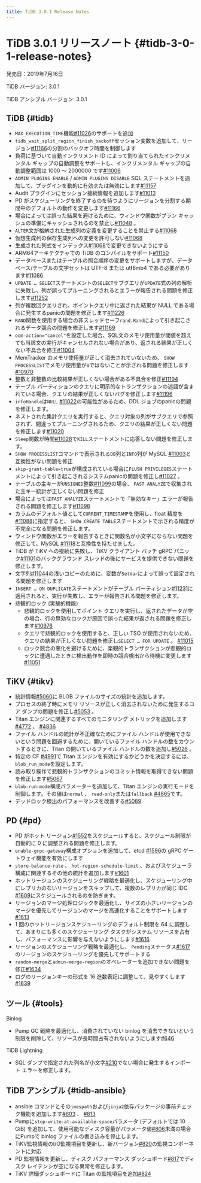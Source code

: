 ```yaml
---
title: TiDB 3.0.1 Release Notes
---
```


# TiDB 3.0.1 リリースノート {#tidb-3-0-1-release-notes}

発売日：2019年7月16日

TiDB バージョン: 3.0.1

TiDB アンシブル バージョン: 3.0.1

## TiDB {#tidb}

-   `MAX_EXECUTION_TIME`機能[#11026](https://github.com/pingcap/tidb/pull/11026)のサポートを追加
-   `tidb_wait_split_region_finish_backoff`セッション変数を追加して、リージョン[#11166](https://github.com/pingcap/tidb/pull/11166)の分割のバックオフ時間を制御します
-   負荷に基づいて自動インクリメント ID によって割り当てられたインクリメンタル ギャップの自動調整をサポートし、インクリメンタル ギャップの自動調整範囲は 1000 ～ 2000000 です[#11006](https://github.com/pingcap/tidb/pull/11006)
-   `ADMIN PLUGINS ENABLE` / `ADMIN PLUGINS DISABLE` SQL ステートメントを追加して、プラグインを動的に有効または無効にします[#11157](https://github.com/pingcap/tidb/pull/11157)
-   Audit プラグインにセッション接続情報を追加します[#11013](https://github.com/pingcap/tidb/pull/11013)
-   PD がスケジューリングを終了するのを待つようにリージョンを分割する期間中のデフォルトの動作を変更します[#11166](https://github.com/pingcap/tidb/pull/11166)
-   場合によっては誤った結果を避けるために、ウィンドウ関数がプラン キャッシュの準備にキャッシュされるのを禁止し[#11048](https://github.com/pingcap/tidb/pull/11048) 。
-   `ALTER`文が格納された生成列の定義を変更することを禁止する[#11068](https://github.com/pingcap/tidb/pull/11068)
-   仮想生成列の保存生成列への変更を許可しない[#11068](https://github.com/pingcap/tidb/pull/11068)
-   生成された列式をインデックス[#11068](https://github.com/pingcap/tidb/pull/11068)で変更できないようにする
-   ARM64アーキテクチャでの TiDB のコンパイルをサポート[#11150](https://github.com/pingcap/tidb/pull/11150)
-   データベースまたはテーブルの照合順序の変更をサポートしますが、データベース/テーブルの文字セットは UTF-8 または utf8mb4 である必要があります[#11086](https://github.com/pingcap/tidb/pull/11086)
-   `UPDATE … SELECT`ステートメントの`SELECT`サブクエリが`UPDATE`式の列の解析に失敗し、列が誤ってプルーニングされるとエラーが報告される問題を修正します[#11252](https://github.com/pingcap/tidb/pull/11252)
-   列が複数回クエリされ、ポイントクエリ中に返された結果が NULL である場合に発生するpanicの問題を修正します[#11226](https://github.com/pingcap/tidb/pull/11226)
-   `RAND`関数を使用する場合の非スレッドセーフ`rand.Rand`によって引き起こされるデータ競合の問題を修正します[#11169](https://github.com/pingcap/tidb/pull/11169)
-   `oom-action="cancel"`を設定した場合、SQL文のメモリ使用量が閾値を超えても当該文の実行がキャンセルされない場合があり、返される結果が正しくない不具合を修正[#11004](https://github.com/pingcap/tidb/pull/11004)
-   MemTracker のメモリ使用量が正しく消去されていないため、 `SHOW PROCESSLIST`でメモリ使用量が`0`ではないことが示される問題を修正します[#10970](https://github.com/pingcap/tidb/pull/10970)
-   整数と非整数の比較結果が正しくない場合がある不具合を修正[#11194](https://github.com/pingcap/tidb/pull/11194)
-   テーブル パーティションのクエリに明示的なトランザクションの述語が含まれている場合、クエリの結果が正しくないバグを修正します[#11196](https://github.com/pingcap/tidb/pull/11196)
-   `infoHandle`は`NULL` [#11022](https://github.com/pingcap/tidb/pull/11022)の可能性があるため、DDL ジョブのpanicの問題を修正します。
-   ネストされた集計クエリを実行すると、クエリ対象の列がサブクエリで参照されず、間違ってプルーニングされるため、クエリの結果が正しくない問題を修正します[#11020](https://github.com/pingcap/tidb/pull/11020)
-   `Sleep`関数が時間[#11028](https://github.com/pingcap/tidb/pull/11028)で`KILL`ステートメントに応答しない問題を修正します。
-   `SHOW PROCESSLIST`コマンドで表示される`DB`列と`INFO`列が MySQL [#11003](https://github.com/pingcap/tidb/pull/11003)と互換性がない問題を修正
-   `skip-grant-table=true`が構成されている場合に`FLUSH PRIVILEGES`ステートメントによって引き起こされるシステムpanicの問題を修正し[#11027](https://github.com/pingcap/tidb/pull/11027) 。
-   テーブルの主キーが`UNSIGNED`整数[#11099](https://github.com/pingcap/tidb/pull/11099)の場合、 `FAST ANALYZE`で収集された主キー統計が正しくない問題を修正
-   場合によっては`FAST ANALYZE`ステートメントで「無効なキー」エラーが報告される問題を修正します[#11098](https://github.com/pingcap/tidb/pull/11098)
-   カラムのデフォルト値として`CURRENT_TIMESTAMP`を使用し、float 精度を[#11088](https://github.com/pingcap/tidb/pull/11088)に指定すると、 `SHOW CREATE TABLE`ステートメントで示される精度が不完全になる問題を修正します。
-   ウィンドウ関数がエラーを報告するときに関数名が小文字にならない問題を修正して、MySQL [#11118](https://github.com/pingcap/tidb/pull/11118)と互換性を持たせました。
-   TiDB が TiKV への接続に失敗し、TiKV クライアント バッチ gRPC パニック[#11101](https://github.com/pingcap/tidb/pull/11101)のバックグラウンド スレッドの後にサービスを提供できない問題を修正します。
-   文字列[#11044](https://github.com/pingcap/tidb/pull/11044)の浅いコピーのために、変数が`SetVar`によって誤って設定される問題を修正します
-   `INSERT … ON DUPLICATE`ステートメントがテーブル パーティション[#11231](https://github.com/pingcap/tidb/pull/11231)に適用されると、実行が失敗し、エラーが報告される問題を修正します。
-   悲観的ロック (実験的機能)
    -   悲観的ロックを使用してポイント クエリを実行し、返されたデータが空の場合、行の無効なロックが原因で誤った結果が返される問題を修正します[#10976](https://github.com/pingcap/tidb/pull/10976)
    -   クエリで悲観的ロックを使用すると、正しい TSO が使用されないため、クエリの結果が正しくない問題を修正し`SELECT … FOR UPDATE` 。 [#11015](https://github.com/pingcap/tidb/pull/11015)
    -   ロック競合の悪化を避けるために、楽観的トランザクションが悲観的ロックに遭遇したときに検出動作を即時の競合検出から待機に変更します[#11051](https://github.com/pingcap/tidb/pull/11051)

## TiKV {#tikv}

-   統計情報[#5060](https://github.com/tikv/tikv/pull/5060)に BLOB ファイルのサイズの統計を追加します。
-   プロセスの終了時にメモリ リソースが正しく消去されないために発生するコア ダンプの問題を修正し[#5053](https://github.com/tikv/tikv/pull/5053) 。
-   Titan エンジンに関連するすべてのモニタリング メトリックを追加します[#4772](https://github.com/tikv/tikv/pull/4772) 、 [#4836](https://github.com/tikv/tikv/pull/4836)
-   ファイル ハンドルの統計が不正確なためにファイル ハンドルが使用できないという問題を回避するために、開いているファイル ハンドルの数をカウントするときに、Titan の開いているファイル ハンドルの数を追加し[#5026](https://github.com/tikv/tikv/pull/5026) 。
-   特定の CF [#4991](https://github.com/tikv/tikv/pull/4991)で Titan エンジンを有効にするかどうかを決定するには、 `blob_run_mode`を設定します。
-   読み取り操作で悲観的トランザクションのコミット情報を取得できない問題を修正します[#5067](https://github.com/tikv/tikv/pull/5067)
-   `blob-run-mode`構成パラメーターを追加して、Titan エンジンの実行モードを制御します。その値は`normal` 、 `read-only`または`fallback` [#4865](https://github.com/tikv/tikv/pull/4865)です。
-   デッドロック検出のパフォーマンスを改善する[#5089](https://github.com/tikv/tikv/pull/5089)

## PD {#pd}

-   PD がホット リージョン[#1552](https://github.com/pingcap/pd/pull/1552)をスケジュールすると、スケジュール制限が自動的に 0 に調整される問題を修正します。
-   `enable-grpc-gateway`構成オプションを追加して、etcd [#1596](https://github.com/pingcap/pd/pull/1596)の gRPC ゲートウェイ機能を有効にします
-   `store-balance-rate` 、 `hot-region-schedule-limit` 、およびスケジューラ構成に関連するその他の統計を追加します[#1601](https://github.com/pingcap/pd/pull/1601)
-   ホットリージョンのスケジューリング戦略を最適化し、スケジューリング中にレプリカのないリージョンをスキップして、複数のレプリカが同じ IDC [#1609](https://github.com/pingcap/pd/pull/1609)にスケジュールされるのを防ぎます。
-   リージョンのマージ処理ロジックを最適化し、サイズの小さいリージョンのマージを優先してリージョンのマージを高速化することをサポートします[#1613](https://github.com/pingcap/pd/pull/1613)
-   1 回のホットリージョンスケジューリングのデフォルト制限を 64 に調整して、あまりにも多くのスケジューリング タスクがシステム リソースを占有し、パフォーマンスに影響を与えないようにします[#1616](https://github.com/pingcap/pd/pull/1616)
-   リージョンのスケジューリング戦略を最適化し、 `Pending`ステータス[#1617](https://github.com/pingcap/pd/pull/1617)のリージョンのスケジューリングを優先してサポートする
-   `random-merge`と`admin-merge-region`のオペレーターを追加できない問題を修正[#1634](https://github.com/pingcap/pd/pull/1634)
-   ログのリージョンキーの形式を 16 進数表記に調整して、見やすくします[#1639](https://github.com/pingcap/pd/pull/1639)

## ツール {#tools}

Binlog

-   Pump GC 戦略を最適化し、消費されていない binlog を消去できないという制限を削除して、リソースが長時間占有されないようにします[#646](https://github.com/pingcap/tidb-binlog/pull/646)

TiDB Lightning

-   SQL ダンプで指定された列名が小文字[#210](https://github.com/pingcap/tidb-lightning/pull/210)でない場合に発生するインポート エラーを修正します。

## TiDB アンシブル {#tidb-ansible}

-   ansible コマンドとその`jmespath`および`jinja2`依存パッケージの事前チェック機能を追加します[#803](https://github.com/pingcap/tidb-ansible/pull/803) 、 [#813](https://github.com/pingcap/tidb-ansible/pull/813)
-   Pumpに`stop-write-at-available-space`パラメータ (デフォルトでは 10 GiB) を追加して、使用可能なディスク容量がパラメータ値[#806](https://github.com/pingcap/tidb-ansible/pull/806)未満の場合にPumpで binlog ファイルの書き込みを停止します。
-   TiKV監視情報のI/O監視項目を更新し、新バージョン[#820](https://github.com/pingcap/tidb-ansible/pull/820)の監視コンポーネントに対応
-   PD 監視情報を更新し、ディスク パフォーマンス ダッシュボード[#817](https://github.com/pingcap/tidb-ansible/pull/817)でディスク レイテンシが空になる異常を修正します。
-   TiKV 詳細ダッシュボードに Titan の監視項目を追加[#824](https://github.com/pingcap/tidb-ansible/pull/824)
